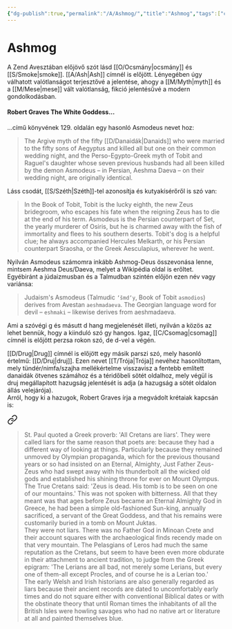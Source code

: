 ```yaml
---
{"dg-publish":true,"permalink":"/A/Ashmog/","title":"Ashmog","tags":["containstransclusions","dg_uploaded"],"created":"2023-10-23T02:53","updated":"2023-10-25T12:34"}
---
```



# Ashmog

A Zend Avesztában előjövő szót lásd [[O/Ocsmány\|ocsmány]] és [[S/Smoke\|smoke]]. [[A/Ash\|Ash]] címnél is előjött. Lényegében úgy válhatott valótlanságot terjesztővé a jelentése, ahogy a [[M/Myth\|myth]] és a [[M/Mese\|mese]] vált valótlanság, fikció jelentésűvé a modern gondolkodásban.  

#### Robert Graves The White Goddess...

...című könyvének 129. oldalán egy hasonló Asmodeus nevet hoz:  
> The Argive myth of the fifty [[D/Danaidák\|Danaids]] who were married to the fifty sons of Aegyptus and killed all but one on their common wedding night, and the Perso-Egypto-Greek myth of Tobit and Raguel's daughter whose seven previous husbands had all been killed by the demon Asmodeus – in Persian, Aeshma Daeva – on their wedding night, are originally identical.  

Láss csodát, [[S/Széth\|Széth]]-tel azonosítja és kutyakísérőről is szó van:  
> In the Book of Tobit, Tobit is the lucky eighth, the new Zeus bridegroom, who escapes his fate when the reigning Zeus has to die at the end of his term. Asmodeus is the Persian counterpart of Set, the yearly murderer of Osiris, but he is charmed away with the fish of immortality and flees to his southern deserts. Tobit's dog is a helpful clue; he always accompanied Hercules Melkarth, or his Persian counterpart Sraosha, or the Greek Aesculapius, wherever he went.  

Nyilván Asmodeus számomra inkább Ashmog-Deus összevonása lenne, mintsem Aeshma Deus/Daeva, melyet a Wikipédia oldal is erőltet. Egyébiránt a júdaizmusban és a Talmudban szintén előjön ezen név vagy variánsa:  
> Judaism's Asmodeus (Talmudic `ʼšmdʼy`, Book of Tobit `asmodios`) derives from Avestan `aeshmadaeva`. The Georgian language word for devil – `eshmaki` – likewise derives from aeshmadaeva.  

Ami a szóvégi g és másutt d hang megjelenését illeti, nyilván a közös az lehet bennük, hogy a kiinduló szó gy hangos. Igaz, [[C/Csomag\|csomag]] címnél is előjött perzsa rokon szó, de d-vel a végén.  

[[D/Drug\|Drug]] címnél is előjött egy másik parszi szó, mely hasonló értelmű: [[D/Druj\|druj]]. Ezen nevet [[T/Trója\|Trója]] nevéhez hasonlítottam, mely tündér/nimfa/szajha mellékértelme visszavisz a fentebb említett danaidák ötvenes számához és a téridőbeli sötét oldalhoz, mely végül is druj megállapított hazugság jelentését is adja (a hazugság a sötét oldalon állás velejárója).  
Arról, hogy ki a hazugok, Robert Graves írja a megvádolt krétaiak kapcsán is:  

<div class="transclusion internal-embed is-loaded"><a class="markdown-embed-link" href="/h/hazug/#vui8pf" aria-label="Open link"><svg xmlns="http://www.w3.org/2000/svg" width="24" height="24" viewBox="0 0 24 24" fill="none" stroke="currentColor" stroke-width="2" stroke-linecap="round" stroke-linejoin="round" class="svg-icon lucide-link"><path d="M10 13a5 5 0 0 0 7.54.54l3-3a5 5 0 0 0-7.07-7.07l-1.72 1.71"></path><path d="M14 11a5 5 0 0 0-7.54-.54l-3 3a5 5 0 0 0 7.07 7.07l1.71-1.71"></path></svg></a><div class="markdown-embed">



> St. Paul quoted a Greek proverb: 'All Cretans are liars'. They were called liars for the same reason that poets are: because they had a different way of looking at things. Particularly because they remained unmoved by Olympian propaganda, which for the previous thousand years or so had insisted on an Eternal, Almighty, Just Father Zeus-Zeus who had swept away with his thunderbolt all the wicked old gods and established his shining throne for ever on Mount Olympus. The True Cretans said: 'Zeus is dead. His tomb is to be seen on one of our mountains.' This was not spoken with bitterness. All that they meant was that ages before Zeus became an Eternal Almighty God in Greece, he had been a simple old-fashioned Sun-king, annually sacrificed, a servant of the Great Goddess, and that his remains were customarily buried in a tomb on Mount Juktas.  
> They were not liars. There was no Father God in Minoan Crete and their account squares with the archaeological finds recendy made on that very mountain. The Pelasgians of Leros had much the same reputation as the Cretans, but seem to have been even more obdurate in their attachment to ancient tradition, to judge from the Greek epigram: 'The Lerians are all bad, not merely some Lerians, but every one of them-all except Procles, and of course he is a Lerian too.'  
> The early Welsh and Irish historians are also generally regarded as liars because their ancient records are dated to uncomfortably early times and do not square either with conventional Biblical dates or with the obstinate theory that until Roman times the inhabitants of all the British Isles were howling savages who had no native art or literature at all and painted themselves blue.  


</div></div>
